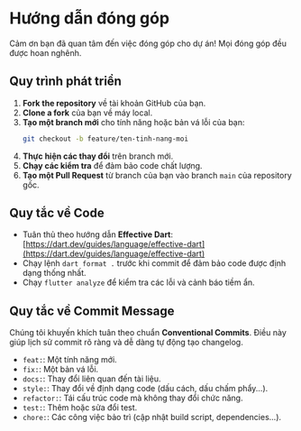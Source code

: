 # Hướng dẫn đóng góp

Cảm ơn bạn đã quan tâm đến việc đóng góp cho dự án! Mọi đóng góp đều được hoan nghênh.

## Quy trình phát triển

1.  **Fork the repository** về tài khoản GitHub của bạn.
2.  **Clone a fork** của bạn về máy local.
3.  **Tạo một branch mới** cho tính năng hoặc bản vá lỗi của bạn:
    ```bash
    git checkout -b feature/ten-tinh-nang-moi
    ```
4.  **Thực hiện các thay đổi** trên branch mới.
5.  **Chạy các kiểm tra** để đảm bảo code chất lượng.
6.  **Tạo một Pull Request** từ branch của bạn vào branch `main` của repository gốc.

## Quy tắc về Code

-   Tuân thủ theo hướng dẫn **Effective Dart**: [https://dart.dev/guides/language/effective-dart](https://dart.dev/guides/language/effective-dart)
-   Chạy lệnh `dart format .` trước khi commit để đảm bảo code được định dạng thống nhất.
-   Chạy `flutter analyze` để kiểm tra các lỗi và cảnh báo tiềm ẩn.

## Quy tắc về Commit Message

Chúng tôi khuyến khích tuân theo chuẩn **Conventional Commits**. Điều này giúp lịch sử commit rõ ràng và dễ dàng tự động tạo changelog.

-   `feat:`: Một tính năng mới.
-   `fix:`: Một bản vá lỗi.
-   `docs:`: Thay đổi liên quan đến tài liệu.
-   `style:`: Thay đổi về định dạng code (dấu cách, dấu chấm phẩy...).
-   `refactor:`: Tái cấu trúc code mà không thay đổi chức năng.
-   `test:`: Thêm hoặc sửa đổi test.
-   `chore:`: Các công việc bảo trì (cập nhật build script, dependencies...).